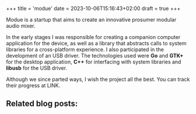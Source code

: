 +++
title = 'modue'
date = 2023-10-06T15:16:43+02:00
draft = true
+++

Modue is a startup that aims to create an innovative prosumer modular audio mixer. 

In the early stages I was responsible for creating a companion computer application for the device, as well as a library that abstracts calls to system libraries for a cross-platform experience. I also participated in the development of an USB driver. The technologies used were **Go** and **GTK+** for the desktop application, **C++** for interfacing with system libraries and **libusb** for the USB driver. 

Although we since parted ways, I wish the project all the best. You can track their progress at LINK.

## Related blog posts:

